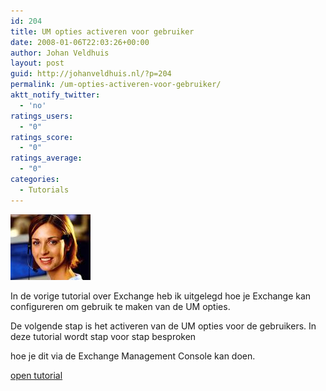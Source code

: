 ```yaml
---
id: 204
title: UM opties activeren voor gebruiker
date: 2008-01-06T22:03:26+00:00
author: Johan Veldhuis
layout: post
guid: http://johanveldhuis.nl/?p=204
permalink: /um-opties-activeren-voor-gebruiker/
aktt_notify_twitter:
  - 'no'
ratings_users:
  - "0"
ratings_score:
  - "0"
ratings_average:
  - "0"
categories:
  - Tutorials
---
```

[![Women calling](/wp-content/uploads/2008/03/womancalling.thumbnail.jpg)](/wp-content/uploads/2008/03/womancalling.jpg "Women calling")

In de vorige tutorial over Exchange heb ik uitgelegd hoe je Exchange kan configureren om gebruik te maken van de UM opties.
  
De volgende stap is het activeren van de UM opties voor de gebruikers. In deze tutorial wordt stap voor stap besproken
  
hoe je dit via de Exchange Management Console kan doen.

[open tutorial](http://johanveldhuis.nl/?page_id=190)